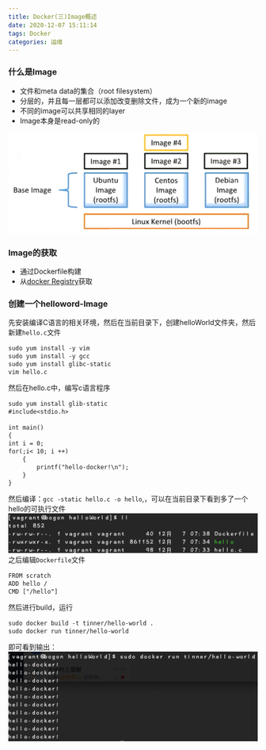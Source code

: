 ```yaml
---
title: Docker(三)Image概述
date: 2020-12-07 15:11:14
tags: Docker
categories: 运维
---
```

<meta name="referrer" content="no-referrer" />

### 什么是Image

- 文件和meta data的集合（root filesystem）
- 分层的，并且每一层都可以添加改变删除文件，成为一个新的image
- 不同的image可以共享相同的layer
- Image本身是read-only的

![image](Docker-三-Image概述/image.png)

<!--More-->

### Image的获取

- 通过Dockerfile构建
- 从[docker Registry](https://hub.docker.com/)获取

### 创建一个helloword-Image

先安装编译C语言的相关环境，然后在当前目录下，创建helloWorld文件夹，然后新建`hello.c`文件
```
sudo yum install -y vim
sudo yum install -y gcc
sudo yum install glibc-static
vim hello.c
```
然后在hello.c中，编写c语言程序
```
sudo yum install glib-static
#include<stdio.h>

int main()
{
int i = 0;
for(;i< 10; i ++)
	{
		printf("hello-docker!\n");
	}
}
```
然后编译：`gcc -static hello.c -o hello`,，可以在当前目录下看到多了一个hello的可执行文件
![1](Docker-三-Image概述/1.png)
之后编辑`Dockerfile`文件
```
FROM scratch
ADD hello /
CMD ["/hello"]
```

然后进行build，运行
```
sudo docker build -t tinner/hello-world .
sudo docker run tinner/hello-world
```
即可看到输出：
![2](Docker-三-Image概述/2.png)
